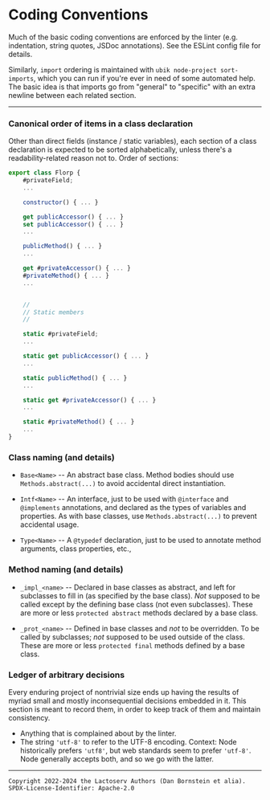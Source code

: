 Coding Conventions
==================

Much of the basic coding conventions are enforced by the linter (e.g.
indentation, string quotes, JSDoc annotations). See the ESLint config file for
details.

Similarly, `import` ordering is maintained with `ubik node-project
sort-imports`, which you can run if you're ever in need of some automated help.
The basic idea is that imports go from "general" to "specific" with an extra
newline between each related section.

- - - - - - - - - -

### Canonical order of items in a class declaration

Other than direct fields (instance / static variables), each section of
a class declaration is expected to be sorted alphabetically, unless there's a
readability-related reason not to. Order of sections:

```javascript
export class Florp {
    #privateField;
    ...

    constructor() { ... }

    get publicAccessor() { ... }
    set publicAccessor() { ... }
    ...

    publicMethod() { ... }
    ...

    get #privateAccessor() { ... }
    #privateMethod() { ... }
    ...


    //
    // Static members
    //

    static #privateField;
    ...

    static get publicAccessor() { ... }
    ...

    static publicMethod() { ... }
    ...

    static get #privateAccessor() { ... }
    ...

    static #privateMethod() { ... }
    ...
}
```

### Class naming (and details)

* `Base<Name>` -- An abstract base class. Method bodies should use
  `Methods.abstract(...)` to avoid accidental direct instantiation.

* `Intf<Name>` -- An interface, just to be used with `@interface` and
  `@implements` annotations, and declared as the types of variables and
  properties. As with base classes, use `Methods.abstract(...)` to prevent
  accidental usage.

* `Type<Name>` -- A `@typedef` declaration, just to be used to annotate method
  arguments, class properties, etc.,

### Method naming (and details)

* `_impl_<name>` -- Declared in base classes as abstract, and left for
  subclasses to fill in (as specified by the base class). _Not_ supposed to be
  called except by the defining base class (not even subclasses). These are more
  or less `protected abstract` methods declared by a base class.

* `_prot_<name>` -- Defined in base classes and _not_ to be overridden. To be
  called by subclasses; _not_ supposed to be used outside of the class. These
  are more or less `protected final` methods defined by a base class.

### Ledger of arbitrary decisions

Every enduring project of nontrivial size ends up having the results of myriad
small and mostly inconsequential decisions embedded in it. This section is
meant to record them, in order to keep track of them and maintain consistency.

* Anything that is complained about by the linter.
* The string `'utf-8'` to refer to the UTF-8 encoding. Context: Node
  historically prefers `'utf8'`, but web standards seem to prefer `'utf-8'`.
  Node generally accepts both, and so we go with the latter.

- - - - - - - - - -
```
Copyright 2022-2024 the Lactoserv Authors (Dan Bornstein et alia).
SPDX-License-Identifier: Apache-2.0
```
